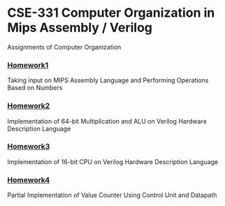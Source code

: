 # CSE-331 Computer Organization in Mips Assembly / Verilog
Assignments of Computer Organization

### [Homework1](https://github.com/sglbl/CSE-331/tree/master/Hw1)
Taking input on MIPS Assembly Language and Performing Operations Based on Numbers

### [Homework2](https://github.com/sglbl/CSE-331/tree/master/Hw2)
Implementation of 64-bit Multiplication and ALU on Verilog Hardware Description Language

### [Homework3](https://github.com/sglbl/CSE-331/tree/master/Hw3)
Implementation of 16-bit CPU on Verilog Hardware Description Language

### [Homework4](https://github.com/sglbl/CSE-331/tree/master/Hw4)
Partial Implementation of Value Counter Using Control Unit and Datapath

